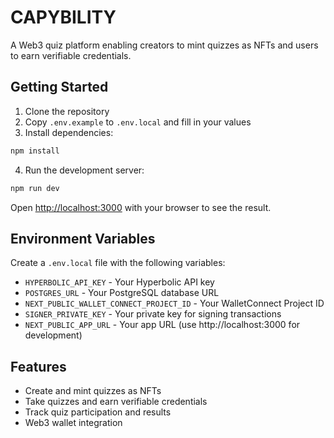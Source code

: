 # CAPYBILITY

A Web3 quiz platform enabling creators to mint quizzes as NFTs and users to earn verifiable credentials.

## Getting Started

1. Clone the repository
2. Copy `.env.example` to `.env.local` and fill in your values
3. Install dependencies:
```bash
npm install
```
4. Run the development server:
```bash
npm run dev
```

Open [http://localhost:3000](http://localhost:3000) with your browser to see the result.

## Environment Variables

Create a `.env.local` file with the following variables:

- `HYPERBOLIC_API_KEY` - Your Hyperbolic API key
- `POSTGRES_URL` - Your PostgreSQL database URL
- `NEXT_PUBLIC_WALLET_CONNECT_PROJECT_ID` - Your WalletConnect Project ID
- `SIGNER_PRIVATE_KEY` - Your private key for signing transactions
- `NEXT_PUBLIC_APP_URL` - Your app URL (use http://localhost:3000 for development)

## Features

- Create and mint quizzes as NFTs
- Take quizzes and earn verifiable credentials
- Track quiz participation and results
- Web3 wallet integration
